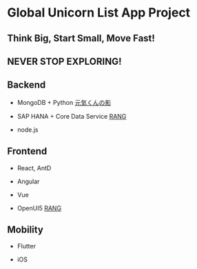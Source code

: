 # Global Unicorn List App Project

## Think Big, Start Small, Move Fast!
## NEVER STOP EXPLORING!

## Backend

- MongoDB + Python 
[元気くんの影](http://github.com)


- SAP HANA + Core Data Service
[RANG](https://github.com/rangwei/unicorn-hana)

- node.js

## Frontend

- React, AntD

- Angular

- Vue

- OpenUI5
[RANG](https://github.com/rangwei/unicorn-ui)

## Mobility

- Flutter

- iOS

